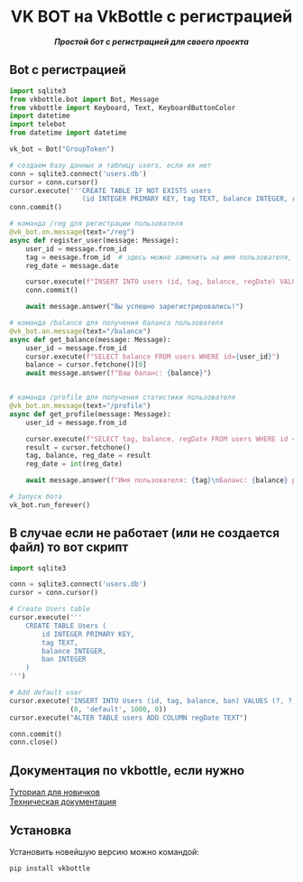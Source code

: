 <h1 align="center">
  VK BOT на VkBottle с регистрацией
</h1>
<p align="center">
    <em><b>Простой бот с регистрацией для своего проекта</b></em>
</p>

## Bot с регистрацией

```python
import sqlite3
from vkbottle.bot import Bot, Message
from vkbottle import Keyboard, Text, KeyboardButtonColor
import datetime
import telebot
from datetime import datetime

vk_bot = Bot("GroupToken")

# создаем базу данных и таблицу users, если их нет
conn = sqlite3.connect('users.db')
cursor = conn.cursor()
cursor.execute('''CREATE TABLE IF NOT EXISTS users
                  (id INTEGER PRIMARY KEY, tag TEXT, balance INTEGER, regDate TEXT)''')
conn.commit()

# команда /reg для регистрации пользователя
@vk_bot.on.message(text="/reg")
async def register_user(message: Message):
    user_id = message.from_id
    tag = message.from_id  # здесь можно заменить на имя пользователя, если оно известно
    reg_date = message.date

    cursor.execute(f"INSERT INTO users (id, tag, balance, regDate) VALUES ({user_id}, '{tag}', 1000, '{reg_date}')")
    conn.commit()

    await message.answer("Вы успешно зарегистрировались!")

# команда /balance для получения баланса пользователя
@vk_bot.on.message(text="/balance")
async def get_balance(message: Message):
    user_id = message.from_id
    cursor.execute(f"SELECT balance FROM users WHERE id={user_id}")
    balance = cursor.fetchone()[0]
    await message.answer(f"Ваш баланс: {balance}")


# команда /profile для получения статистики пользователя
@vk_bot.on.message(text="/profile")
async def get_profile(message: Message):
    user_id = message.from_id

    cursor.execute(f"SELECT tag, balance, regDate FROM users WHERE id = {user_id}")
    result = cursor.fetchone()
    tag, balance, reg_date = result
    reg_date = int(reg_date)

    await message.answer(f"Имя пользователя: {tag}\nБаланс: {balance} руб.\nДата регистрации: {datetime.fromtimestamp(reg_date).strftime('%Y-%m-%d %H:%M:%S')}")

# Запуск бота
vk_bot.run_forever()
```

## В случае если не работает (или не создается файл) то вот скрипт

```python
import sqlite3

conn = sqlite3.connect('users.db')
cursor = conn.cursor()

# Create Users table
cursor.execute('''
    CREATE TABLE Users (
        id INTEGER PRIMARY KEY,
        tag TEXT,
        balance INTEGER,
        ban INTEGER
    )
''')

# Add default user
cursor.execute('INSERT INTO Users (id, tag, balance, ban) VALUES (?, ?, ?, ?)',
               (0, 'default', 1000, 0))
cursor.execute("ALTER TABLE users ADD COLUMN regDate TEXT")

conn.commit()
conn.close()

```
## Документация по vkbottle, если нужно

[Туториал для новичков](https://vkbottle.readthedocs.io/ru/latest/tutorial/)\
[Техническая документация](https://vkbottle.readthedocs.io/ru/latest)

## Установка

Установить новейшую версию можно командой:

```shell
pip install vkbottle
```
